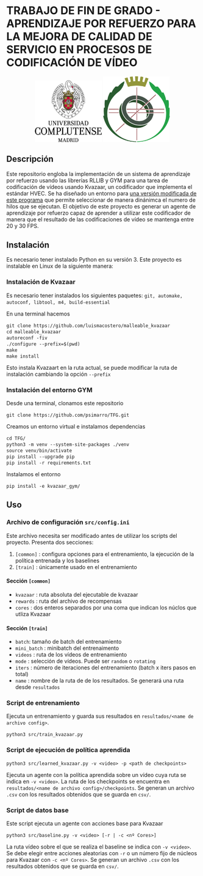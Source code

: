 # TRABAJO DE FIN DE GRADO - APRENDIZAJE POR REFUERZO PARA LA MEJORA DE CALIDAD DE SERVICIO EN PROCESOS DE CODIFICACIÓN DE VÍDEO
<p align="center">
   <img src="3-2016-07-21-Marca UCM logo negro.png" width=175>
   <img src="escudofdigrande.png" width=175>
</p>

## Descripción
Este repositorio engloba la implementación de un sistema de aprendizaje por refuerzo usando las librerías RLLIB y GYM para una tarea de codificación de vídeos usando Kvazaar, un codificador que implementa el estándar HVEC. Se ha diseñado un entorno para [una versión modificada de este programa](https://github.com/luismacostero/malleable_kvazaar) que permite seleccionar de manera dinánimca el numero de hilos que se ejecutan. El objetivo de este proyecto es generar un agente de aprendizaje por refuerzo capaz de aprender a utilizar este codificador de manera que el resultado de las codificaciones de vídeo se mantenga entre 20 y 30 FPS. 

## Instalación
Es necesario tener instalado Python en su versión 3.
Este proyecto es instalable en Linux de la siguiente manera:
   

### Instalación de Kvazaar
Es necesario tener instalados los siguientes paquetes: `git, automake, autoconf, libtool, m4, build-essential`
   
En una terminal hacemos
```
git clone https://github.com/luismacostero/malleable_kvazaar
cd malleable_kvazaar
autoreconf -fiv
./configure --prefix=$(pwd)
make
make install
```

Esto instala Kvazaart en la ruta actual, se puede modificar la ruta de instalación cambiando la opción `--prefix`

### Instalación del entorno GYM
Desde una terminal, clonamos este repositorio
```
git clone https://github.com/psimarro/TFG.git
```
Creamos un entorno virtual e instalamos dependencias
```
cd TFG/
python3 -m venv --system-site-packages ./venv
source venv/bin/activate
pip install --upgrade pip
pip install -r requirements.txt
```
Instalamos el entorno
```
pip install -e kvazaar_gym/
```

## Uso

### Archivo de configuración `src/config.ini`

Este archivo necesita ser modificado antes de utilizar los scripts del proyecto. Presenta dos secciones:
1. `[common]` : configura opciones para el entrenamiento, la ejecución de la política entrenada y los baselines
2. `[train]` : únicamente usado en el entrenamiento

#### Sección `[common]`
* `kvazaar` : ruta absoluta del ejecutable de kvazaar
* `rewards` : ruta del archivo de recompensas
* `cores` : dos enteros separados por una coma que indican los núclos que utliza Kvazaar

#### Sección `[train]`
* `batch`: tamaño de batch del entrenamiento
* `mini_batch` : minibatch del entrenaimento
* `videos` : ruta de los vídeos de entrenamiento
* `mode` : selección de vídeos. Puede ser `random` o `rotating`
* `iters` : número de iteraciones del entrenamiento (batch x iters pasos en total) 
* `name` : nombre de la ruta de de los resultados. Se generará una ruta desde `resultados`

### Script de entrenamiento
Ejecuta un entrenamiento y guarda sus resultados en `resultados/<name de archivo config>`.
```
python3 src/train_kvazaar.py
```

### Script de ejecución de política aprendida

```
python3 src/learned_kvazaar.py -v <video> -p <path de checkpoints>
```
Ejecuta un agente con la política aprendida sobre un vídeo cuya ruta se indica en `-v <video>`.
La ruta de los checkpoints se encuentra en `resultados/<name de archivo config>/checkpoints`.
Se generan un archivo `.csv` con los resultados obtenidos que se guarda en `csv/`.

### Script de datos base
Este script ejecuta un agente con acciones base para Kvazaar
```
python3 src/baseline.py -v <video> [-r | -c <nº Cores>]
```
La ruta vídeo sobre el que se realiza el baseline se indica con `-v <video>`.
Se debe elegir entre acciones aleatorias con `-r` o un número fijo de núcleos para Kvazaar con `-c <nº Cores>`.
Se generan un archivo `.csv` con los resultados obtenidos que se guarda en `csv/`.





